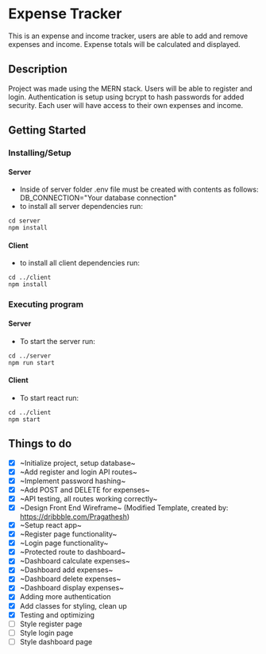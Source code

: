 # Expense Tracker

This is an expense and income tracker, users are able to add and remove expenses and income. Expense totals will be calculated and displayed.

## Description

Project was made using the MERN stack. Users will be able to register and login. Authentication is setup using bcrypt to hash passwords for added security. Each user will have access to their own expenses and income.

## Getting Started

### Installing/Setup
#### Server 
* Inside of server folder .env file must be created with contents as follows: DB_CONNECTION="Your database connection"
* to install all server dependencies run:
```
cd server
npm install
```
#### Client
* to install all client dependencies run:
```
cd ../client
npm install
```

### Executing program
#### Server

* To start the server run:

```
cd ../server
npm run start
```

#### Client
* To start react run:

```
cd ../client
npm start
```

## Things to do

- [x] ~Initialize project, setup database~
- [x] ~Add register and login API routes~
- [x] ~Implement password hashing~
- [x] ~Add POST and DELETE for expenses~
- [x] ~API testing, all routes working correctly~
- [x] ~Design Front End Wireframe~ (Modified Template, created by: https://dribbble.com/Pragathesh)
- [x] ~Setup react app~
- [x] ~Register page functionality~
- [x] ~Login page functionality~
- [x] ~Protected route to dashboard~
- [x] ~Dashboard calculate expenses~
- [x] ~Dashboard add expenses~
- [x] ~Dashboard delete expenses~
- [x] ~Dashboard display expenses~
- [x] Adding more authentication
- [x] Add classes for styling, clean up
- [x] Testing and optimizing
- [ ] Style register page
- [ ] Style login page
- [ ] Style dashboard page
